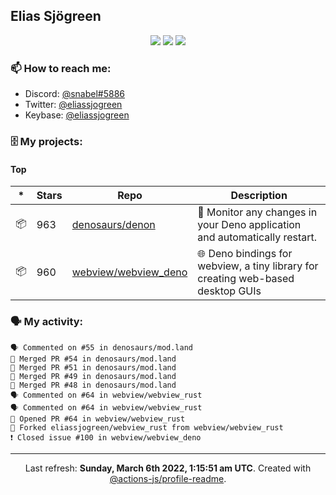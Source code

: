 ## Elias Sjögreen

<p align="center">
  <img src="https://img.shields.io/badge/🎂-dec. 2003-success" />
  <img src="https://img.shields.io/badge/🌎-Stockholm-informational" />
  <img src="https://img.shields.io/badge/👦-He/Him-informational" />
</p>

### 📫 How to reach me:

- Discord: [@snabel#5886](https://discord.com/users/267978757799673866)
- Twitter: [@eliassjogreen](https://twitter.com/eliassjogreen)
- Keybase: [@eliassjogreen](https://keybase.io/eliassjogreen)

### 🗄 My projects:

#### Top
|*|Stars|Repo|Description|
|---|---|---|---|
| 📦 | 963 | [denosaurs/denon](https://github.com/denosaurs/denon) | 👀 Monitor any changes in your Deno application and automatically restart. |
| 📦 | 960 | [webview/webview_deno](https://github.com/webview/webview_deno) | 🌐 Deno bindings for webview, a tiny library for creating web-based desktop GUIs |

### 🗣 My activity:

```
🗣 Commented on #55 in denosaurs/mod.land
🎉 Merged PR #54 in denosaurs/mod.land
🎉 Merged PR #51 in denosaurs/mod.land
🎉 Merged PR #49 in denosaurs/mod.land
🎉 Merged PR #48 in denosaurs/mod.land
🗣 Commented on #64 in webview/webview_rust
🗣 Commented on #64 in webview/webview_rust
💪 Opened PR #64 in webview/webview_rust
🍴 Forked eliassjogreen/webview_rust from webview/webview_rust
❗️ Closed issue #100 in webview/webview_deno
```

------------
<p align="center">Last refresh: <b>Sunday, March 6th 2022, 1:15:51 am UTC</b>. Created with <a href=https://github.com/marketplace/actions/profile-readme>@actions-js/profile-readme</a>.</p>
